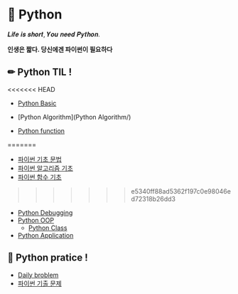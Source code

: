 # 📖 Python

𝑳𝒊𝒇𝒆 𝒊𝒔 𝒔𝒉𝒐𝒓𝒕, 𝒀𝒐𝒖 𝒏𝒆𝒆𝒅 𝑷𝒚𝒕𝒉𝒐𝒏. 

**인생은 짧다. 당신에겐 파이썬이 필요하다**

## ✏ Python TIL !

<<<<<<< HEAD
- [Python Basic](Python_기초/Python_기초.md)

- [Python Algorithm](Python Algorithm/)

- [Python function](함수_기초/함수.md)

=======
- [파이썬 기초 문법](Python_기초/Python_기초.md)
- [파이썬 알고리즘 기초](알고리즘_기초/알고리즘_기초.md)
- [파이썬 함수 기초](함수_기초/함수.md)
>>>>>>> e5340ff88ad5362f197c0e98046ed72318b26dd3
- [Python Debugging](debugging/debugging.md)
- [Python OOP](OOP/OOP.md)
  - [Python Class](OOP/Class.md)
- [Python Application](Python_응용_심화/Python_응용_심화.md)


## 🔎 Python pratice !

- [Daily broblem](daily/)
- [파이썬 기출 문제](기출_문제/)
